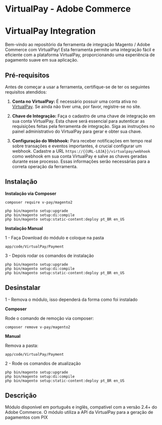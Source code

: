# VirtualPay - Adobe Commerce 

# VirtualPay Integration

Bem-vindo ao repositório da ferramenta de integração Magento / Adobe Commerce com VirtualPay! Esta ferramenta permite uma integração fácil e eficiente com a plataforma VirtualPay, proporcionando uma experiência de pagamento suave em sua aplicação.

## Pré-requisitos

Antes de começar a usar a ferramenta, certifique-se de ter os seguintes requisitos atendidos:

1. **Conta no VirtualPay:** É necessário possuir uma conta ativa no [VirtualPay](https://www.virtualpay.com.br). Se ainda não tiver uma, por favor, registre-se no site.

2. **Chave de Integração:** Faça o cadastro de uma chave de integração em sua conta VirtualPay. Esta chave será essencial para autenticar as requisições feitas pela ferramenta de integração. Siga as instruções no painel administrativo do VirtualPay para gerar e obter sua chave.

3. **Configuração do Webhook:** Para receber notificações em tempo real sobre transações e eventos importantes, é crucial configurar um webhook. Cadastre a URL `https://{{URL-LOJA}}/virtualpay/webhook` como webhook em sua conta VirtualPay e salve as chaves geradas durante esse processo. Essas informações serão necessárias para a correta operação da ferramenta.

## Instalação    

**Instalação via Composer**

```
composer require v-pay/magento2

php bin/magento setup:upgrade
php bin/magento setup:di:compile
php bin/magento setup:static-content:deploy pt_BR en_US
```

**Instalação Manual**

  

1 - Faça Download do módulo e coloque na pasta
```
app/code/VirtualPay/Payment
```

3 - Depois rodar os comandos de instalação

```
php bin/magento setup:upgrade
php bin/magento setup:di:compile
php bin/magento setup:static-content:deploy pt_BR en_US
```

## Desinstalar

1 - Remova o módulo, isso dependerá da forma como foi instalado

**Composer**  

Rode o comando de remoção via composer:  
```
composer remove v-pay/magento2
```

**Manual**  

Remova a pasta:  
```
app/code/VirtualPay/Payment
```

2 - Rode os comandos de atualização

```
php bin/magento setup:upgrade
php bin/magento setup:di:compile
php bin/magento setup:static-content:deploy pt_BR en_US
```


## Descrição
Módulo disponível em português e inglês, compatível com a versão 2.4+ do Adobe Commerce.
O módulo utiliza a API da VirtualPay para a geração de pagamentos com PIX

